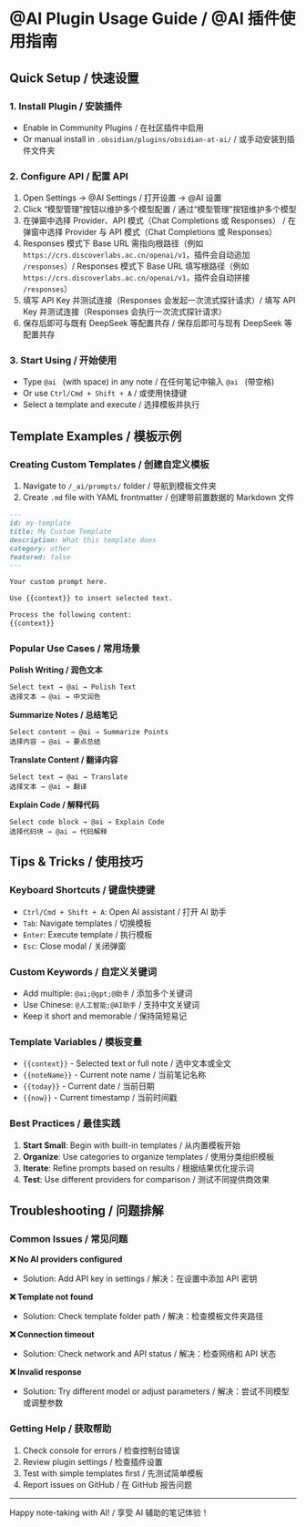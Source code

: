 # @AI Plugin Usage Guide / @AI 插件使用指南

## Quick Setup / 快速设置

### 1. Install Plugin / 安装插件
- Enable in Community Plugins / 在社区插件中启用
- Or manual install in `.obsidian/plugins/obsidian-at-ai/` / 或手动安装到插件文件夹

### 2. Configure API / 配置 API
1. Open Settings → @AI Settings / 打开设置 → @AI 设置
2. Click “模型管理”按钮以维护多个模型配置 / 通过“模型管理”按钮维护多个模型
3. 在弹窗中选择 Provider、API 模式（Chat Completions 或 Responses） / 在弹窗中选择 Provider 与 API 模式（Chat Completions 或 Responses）
4. Responses 模式下 Base URL 需指向根路径（例如 `https://crs.discoverlabs.ac.cn/openai/v1`，插件会自动追加 `/responses`）/ Responses 模式下 Base URL 填写根路径（例如 `https://crs.discoverlabs.ac.cn/openai/v1`，插件会自动拼接 `/responses`）
5. 填写 API Key 并测试连接（Responses 会发起一次流式探针请求）/ 填写 API Key 并测试连接（Responses 会执行一次流式探针请求）
5. 保存后即可与既有 DeepSeek 等配置共存 / 保存后即可与现有 DeepSeek 等配置共存

### 3. Start Using / 开始使用
- Type `@ai ` (with space) in any note / 在任何笔记中输入 `@ai ` (带空格)
- Or use `Ctrl/Cmd + Shift + A` / 或使用快捷键
- Select a template and execute / 选择模板并执行

## Template Examples / 模板示例

### Creating Custom Templates / 创建自定义模板

1. Navigate to `/_ai/prompts/` folder / 导航到模板文件夹
2. Create `.md` file with YAML frontmatter / 创建带前置数据的 Markdown 文件

```markdown
---
id: my-template
title: My Custom Template  
description: What this template does
category: other
featured: false
---

Your custom prompt here.

Use {{context}} to insert selected text.

Process the following content:
{{context}}
```

### Popular Use Cases / 常用场景

**Polish Writing / 润色文本**
```
Select text → @ai → Polish Text
选择文本 → @ai → 中文润色
```

**Summarize Notes / 总结笔记**
```
Select content → @ai → Summarize Points  
选择内容 → @ai → 要点总结
```

**Translate Content / 翻译内容**
```
Select text → @ai → Translate
选择文本 → @ai → 翻译
```

**Explain Code / 解释代码**
```
Select code block → @ai → Explain Code
选择代码块 → @ai → 代码解释
```

## Tips & Tricks / 使用技巧

### Keyboard Shortcuts / 键盘快捷键
- `Ctrl/Cmd + Shift + A`: Open AI assistant / 打开 AI 助手
- `Tab`: Navigate templates / 切换模板
- `Enter`: Execute template / 执行模板
- `Esc`: Close modal / 关闭弹窗

### Custom Keywords / 自定义关键词
- Add multiple: `@ai;@gpt;@助手` / 添加多个关键词
- Use Chinese: `@人工智能;@AI助手` / 支持中文关键词
- Keep it short and memorable / 保持简短易记

### Template Variables / 模板变量
- `{{context}}` - Selected text or full note / 选中文本或全文
- `{{noteName}}` - Current note name / 当前笔记名称
- `{{today}}` - Current date / 当前日期
- `{{now}}` - Current timestamp / 当前时间戳

### Best Practices / 最佳实践

1. **Start Small**: Begin with built-in templates / 从内置模板开始
2. **Organize**: Use categories to organize templates / 使用分类组织模板
3. **Iterate**: Refine prompts based on results / 根据结果优化提示词
4. **Test**: Use different providers for comparison / 测试不同提供商效果

## Troubleshooting / 问题排解

### Common Issues / 常见问题

**❌ No AI providers configured**
- Solution: Add API key in settings / 解决：在设置中添加 API 密钥

**❌ Template not found** 
- Solution: Check template folder path / 解决：检查模板文件夹路径

**❌ Connection timeout**
- Solution: Check network and API status / 解决：检查网络和 API 状态

**❌ Invalid response**
- Solution: Try different model or adjust parameters / 解决：尝试不同模型或调整参数

### Getting Help / 获取帮助

1. Check console for errors / 检查控制台错误
2. Review plugin settings / 检查插件设置
3. Test with simple templates first / 先测试简单模板
4. Report issues on GitHub / 在 GitHub 报告问题

---

Happy note-taking with AI! / 享受 AI 辅助的笔记体验！
